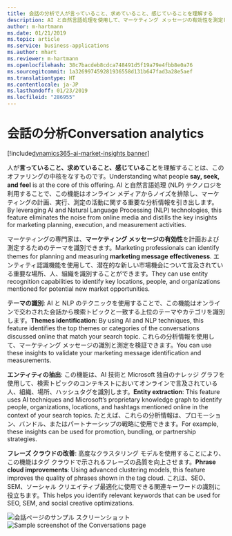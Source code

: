 ```yaml
---
title: 会話の分析で人が言っていること、求めていること、感じていることを理解する
description: AI と自然言語処理を使用して、マーケティング メッセージの有効性を測定します。
author: m-hartmann
ms.date: 01/21/2019
ms.topic: article
ms.service: business-applications
ms.author: mhart
ms.reviewer: m-hartmann
ms.openlocfilehash: 38c7bacdeb8cdca748491d5f19a79e4fbb8e0a76
ms.sourcegitcommit: 1a326997459281936558d131b647fad3a28e5aef
ms.translationtype: HT
ms.contentlocale: ja-JP
ms.lasthandoff: 01/23/2019
ms.locfileid: "286955"
---
```

#  <a name="conversation-analytics"></a><span data-ttu-id="88563-103">会話の分析</span><span class="sxs-lookup"><span data-stu-id="88563-103">Conversation analytics</span></span>
[!include[dynamics365-ai-market-insights banner](../../includes/dynamics365-ai-market-insights.md)]


<span data-ttu-id="88563-104">人が**言っていること、求めていること、感じていること**を理解することは、このオファリングの中核をなすものです。</span><span class="sxs-lookup"><span data-stu-id="88563-104">Understanding what people **say, seek, and feel** is at the core of this offering.</span></span> <span data-ttu-id="88563-105">AI と自然言語処理 (NLP) テクノロジを利用することで、この機能はオンライン メディアからノイズを排除し、マーケティングの計画、実行、測定の活動に関する重要な分析情報を引き出します。</span><span class="sxs-lookup"><span data-stu-id="88563-105">By leveraging AI and Natural Language Processing (NLP) technologies, this feature eliminates the noise from online media and distills the key insights for marketing planning, execution, and measurement activities.</span></span>

<span data-ttu-id="88563-106">マーケティングの専門家は、**マーケティング メッセージの有効性**を計画および測定するためのテーマを識別できます。</span><span class="sxs-lookup"><span data-stu-id="88563-106">Marketing professionals can identify themes for planning and measuring **marketing message effectiveness**.</span></span> <span data-ttu-id="88563-107">エンティティ認識機能を使用して、潜在的な新しい市場機会について言及されている重要な場所、人、組織を識別することができます。</span><span class="sxs-lookup"><span data-stu-id="88563-107">They can use entity recognition capabilities to identify key locations, people, and organizations mentioned for potential new market opportunities.</span></span>

<span data-ttu-id="88563-108">**テーマの識別**: AI と NLP のテクニックを使用することで、この機能はオンラインで交わされた会話から検索トピックと一致する上位のテーマやカテゴリを識別します。</span><span class="sxs-lookup"><span data-stu-id="88563-108">**Themes identification**: By using AI and NLP techniques, this feature identifies the top themes or categories of the conversations discussed online that match your search topic.</span></span> <span data-ttu-id="88563-109">これらの分析情報を使用して、マーケティング メッセージの識別と測定を検証できます。</span><span class="sxs-lookup"><span data-stu-id="88563-109">You can use these insights to validate your marketing message identification and measurements.</span></span>

<span data-ttu-id="88563-110">**エンティティの抽出**: この機能は、AI 技術と Microsoft 独自のナレッジ グラフを使用して、検索トピックのコンテキストにおいてオンラインで言及されている人、組織、場所、ハッシュタグを識別します。</span><span class="sxs-lookup"><span data-stu-id="88563-110">**Entity extraction**: This feature uses AI techniques and Microsoft’s proprietary knowledge graph to identify people, organizations, locations, and hashtags mentioned online in the context of your search topics.</span></span> <span data-ttu-id="88563-111">たとえば、これらの分析情報は、プロモーション、バンドル、またはパートナーシップの戦略に使用できます。</span><span class="sxs-lookup"><span data-stu-id="88563-111">For example, these insights can be used for promotion, bundling, or partnership strategies.</span></span>

<span data-ttu-id="88563-112">**フレーズ クラウドの改善**: 高度なクラスタリング モデルを使用することにより、この機能はタグ クラウドで示されるフレーズの品質を向上させます。</span><span class="sxs-lookup"><span data-stu-id="88563-112">**Phrase cloud improvements**: Using advanced clustering models, this feature improves the quality of phrases shown in the tag cloud.</span></span> <span data-ttu-id="88563-113">これは、SEO、SEM、ソーシャル クリエイティブ最適化に使用できる関連キーワードの識別に役立ちます。</span><span class="sxs-lookup"><span data-stu-id="88563-113">This helps you identify relevant keywords that can be used for SEO, SEM, and social creative optimizations.</span></span>
 
<span data-ttu-id="88563-114">![会話ページのサンプル スクリーンショット](media/new-conversations-page.png "会話ページのサンプル スクリーンショット")</span><span class="sxs-lookup"><span data-stu-id="88563-114">![Sample screenshot of the Conversations page](media/new-conversations-page.png "Sample screenshot of the Conversations page")</span></span>
